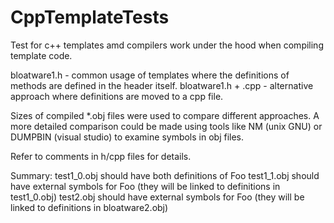 # CppTemplateTests
Test for c++ templates amd compilers work under the hood when compiling template code.

bloatware1.h        - common usage of templates where the definitions of methods are defined in the header itself.
bloatware1.h + .cpp - alternative approach where definitions are moved to a cpp file.

Sizes of compiled *.obj files were used to compare different approaches.
A more detailed comparison could be made using tools like NM (unix GNU) or DUMPBIN (visual studio) to examine symbols in obj files.

Refer to comments in h/cpp files for details.

Summary:
test1_0.obj     should have both definitions of Foo
test1_1.obj     should have external symbols for Foo (they will be linked to definitions in test1_0.obj)
test2.obj       should have external symbols for Foo (they will be linked to definitions in bloatware2.obj)
